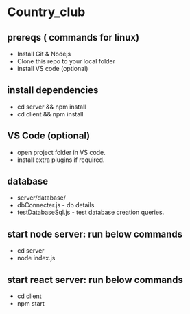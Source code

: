 # Country_club

## prereqs ( commands for linux)
- Install Git & Nodejs
- Clone this repo to your local folder
- install VS code (optional)

## install dependencies
- cd server && npm install
- cd client && npm install

## VS Code (optional)
- open project folder in VS code. 
- install extra plugins if required.

## database
 - server/database/
 - dbConnecter.js - db details
 - testDatabaseSql.js - test database creation queries.

## start node server: run below commands
- cd server
- node index.js

## start react server: run below commands
- cd client 
- npm start


